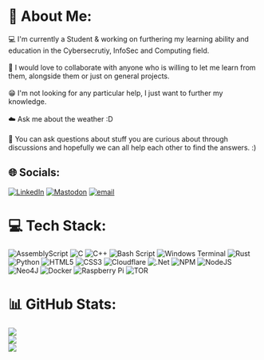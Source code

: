 # 💫 About Me:
💻 I'm currently a Student & working on furthering my learning ability and education in the Cybersecrutiy, InfoSec and Computing field.<br><br>🧠 I would love to collaborate with anyone who is willing to let me learn from them, alongside them or just on general projects.<br><br>😁 I'm not looking for any particular help, I just want to further my knowledge.<br><br>☁️ Ask me about the weather :D<br><br>🤗 You can ask questions about stuff you are curious about through discussions and hopefully we can all help each other to find the answers. :)


## 🌐 Socials:
[![LinkedIn](https://img.shields.io/badge/LinkedIn-%230077B5.svg?logo=linkedin&logoColor=white)](https://linkedin.com/in/www.linkedin.com/in/olivermannion7) [![Mastodon](https://img.shields.io/badge/-MASTODON-%232B90D9?logo=mastodon&logoColor=white)](https://mastodon.social/@https://infosec.exchange/@techwizard689) [![email](https://img.shields.io/badge/Email-D14836?logo=gmail&logoColor=white)](mailto:enquiries@business.omannion.com) 

# 💻 Tech Stack:
![AssemblyScript](https://img.shields.io/badge/assembly%20script-%23000000.svg?style=for-the-badge&logo=assemblyscript&logoColor=white) ![C](https://img.shields.io/badge/c-%2300599C.svg?style=for-the-badge&logo=c&logoColor=white) ![C++](https://img.shields.io/badge/c++-%2300599C.svg?style=for-the-badge&logo=c%2B%2B&logoColor=white) ![Bash Script](https://img.shields.io/badge/bash_script-%23121011.svg?style=for-the-badge&logo=gnu-bash&logoColor=white) ![Windows Terminal](https://img.shields.io/badge/Windows%20Terminal-%234D4D4D.svg?style=for-the-badge&logo=windows-terminal&logoColor=white) ![Rust](https://img.shields.io/badge/rust-%23000000.svg?style=for-the-badge&logo=rust&logoColor=white) ![Python](https://img.shields.io/badge/python-3670A0?style=for-the-badge&logo=python&logoColor=ffdd54) ![HTML5](https://img.shields.io/badge/html5-%23E34F26.svg?style=for-the-badge&logo=html5&logoColor=white) ![CSS3](https://img.shields.io/badge/css3-%231572B6.svg?style=for-the-badge&logo=css3&logoColor=white) ![Cloudflare](https://img.shields.io/badge/Cloudflare-F38020?style=for-the-badge&logo=Cloudflare&logoColor=white) ![.Net](https://img.shields.io/badge/.NET-5C2D91?style=for-the-badge&logo=.net&logoColor=white) ![NPM](https://img.shields.io/badge/NPM-%23CB3837.svg?style=for-the-badge&logo=npm&logoColor=white) ![NodeJS](https://img.shields.io/badge/node.js-6DA55F?style=for-the-badge&logo=node.js&logoColor=white) ![Neo4J](https://img.shields.io/badge/Neo4j-008CC1?style=for-the-badge&logo=neo4j&logoColor=white) ![Docker](https://img.shields.io/badge/docker-%230db7ed.svg?style=for-the-badge&logo=docker&logoColor=white) ![Raspberry Pi](https://img.shields.io/badge/-Raspberry_Pi-C51A4A?style=for-the-badge&logo=Raspberry-Pi) ![TOR](https://img.shields.io/badge/tor-%237E4798.svg?style=for-the-badge&logo=tor-project&logoColor=white)
# 📊 GitHub Stats:
![](https://github-readme-stats.vercel.app/api?username=techwizard689&theme=radical&hide_border=false&include_all_commits=false&count_private=false)<br/>
![](https://nirzak-streak-stats.vercel.app/?user=techwizard689&theme=radical&hide_border=false)<br/>
![](https://github-readme-stats.vercel.app/api/top-langs/?username=techwizard689&theme=radical&hide_border=false&include_all_commits=false&count_private=false&layout=compact)
